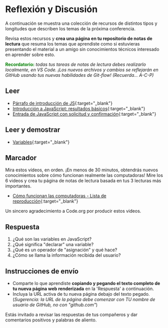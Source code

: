 # Reflexión y Discusión

A continuación se muestra una colección de recursos de distintos tipos y longitudes que describen los temas de la próxima conferencia.

Revisa estos recursos y **crea una página en tu repositorio de notas de lectura** que resuma los temas que aprendiste como si estuvieras presentando el material a un amigo sin conocimientos técnicos interesado en aprender sobre esto.

<strong style="color: green">Recordatorio:</strong> *todas tus tareas de notas de lectura debes realizarlo localmente, en VS Code. ¡Los nuevos archivos y cambios se reflejarán en GitHub usando tus nuevas habilidades de Git-flow! (Recuerda... A-C-P)*

## Leer 

- [Párrafo de introducción de JS](https://developer.mozilla.org/en-US/docs/Web/JavaScript){:target="_blank"}
- [Introducción a JavaScript: resultados básicos](https://code-maven.com/introduction-to-javascript){:target="_blank"}
- [Entrada de JavaScript con solicitud y confirmación](https://code-maven.com/javascript-input-with-prompt-and-confirm){:target="_blank"}

## Leer y demostrar

- [Variables](https://www.w3schools.com/js/js_variables.asp){:target="_blank"}

## Marcador

Mira estos vídeos, en orden. ¡En menos de 30 minutos, obtendrás nuevos conocimientos sobre cómo funcionan realmente las computadoras! Mire los 6 videos y crea tu página de notas de lectura basada en tus 3 lecturas más importantes.

* [Cómo funcionan las computadoras - Lista de reproducción](https://www.youtube.com/playlist?list=PLzdnOPI1iJNcsRwJhvksEo1tJqjIqWbN-){:target="_blank"}

Un sincero agradecimiento a Code.org por producir estos videos.

## Respuesta

1. ¿Qué son las variables en JavaScript?
2. ¿Qué significa "declarar" una variable?
3. ¿Qué es un operador de "asignación" y qué hace?
4. ¿Cómo se llama la información recibida del usuario?

## Instrucciones de envío

* Comparte lo que aprendiste **copiando y pegando el texto completo de tu nueva página web renderizada** en la 'Respuesta' a continuación.
* Incluya la URL activa de tu nueva página debajo del texto pegado. (*Sugerencia: la URL de la página debe comenzar con TU nombre de usuario de GitHub, no con "github.com"*)

Estás invitado a revisar las respuestas de tus compañeros y dar comentarios positivos y palabras de aliento.
